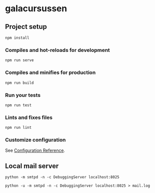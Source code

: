 # galacursussen

## Project setup
```
npm install
```

### Compiles and hot-reloads for development
```
npm run serve
```

### Compiles and minifies for production
```
npm run build
```

### Run your tests
```
npm run test
```

### Lints and fixes files
```
npm run lint
```

### Customize configuration
See [Configuration Reference](https://cli.vuejs.org/config/).


## Local mail server
```
python -m smtpd -n -c DebuggingServer localhost:8025

python -u -m smtpd -n -c DebuggingServer localhost:8025 > mail.log
```